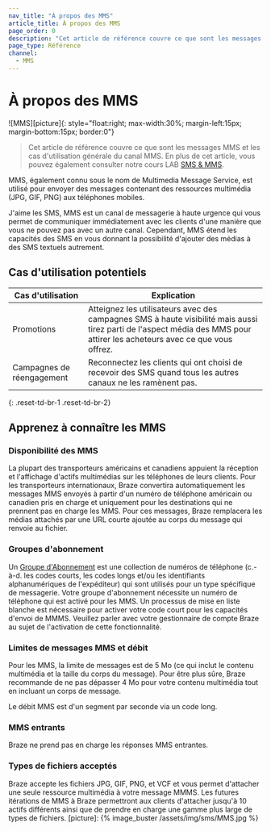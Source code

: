 ```yaml
---
nav_title: "À propos des MMS"
article_title: À propos des MMS
page_order: 0
description: "Cet article de référence couvre ce que sont les messages MMS et les cas d'utilisation générale du canal MMS."
page_type: Référence
channel:
  - MMS
---
```


# À propos des MMS

!\[MMS\]\[picture\]{: style="float:right; max-width:30%; margin-left:15px; margin-bottom:15px; border:0"}

> Cet article de référence couvre ce que sont les messages MMS et les cas d'utilisation générale du canal MMS. En plus de cet article, vous pouvez également consulter notre cours LAB [SMS & MMS](https://lab.braze.com/messaging-channels-sms).

MMS, également connu sous le nom de Multimedia Message Service, est utilisé pour envoyer des messages contenant des ressources multimédia (JPG, GIF, PNG) aux téléphones mobiles.

J'aime les SMS, MMS est un canal de messagerie à haute urgence qui vous permet de communiquer immédiatement avec les clients d'une manière que vous ne pouvez pas avec un autre canal. Cependant, MMS étend les capacités des SMS en vous donnant la possibilité d'ajouter des médias à des SMS textuels autrement.

## Cas d'utilisation potentiels

| Cas d'utilisation         | Explication                                                                                                                                                               |
| ------------------------- | ------------------------------------------------------------------------------------------------------------------------------------------------------------------------- |
| Promotions                | Atteignez les utilisateurs avec des campagnes SMS à haute visibilité mais aussi tirez parti de l'aspect média des MMS pour attirer les acheteurs avec ce que vous offrez. |
| Campagnes de réengagement | Reconnectez les clients qui ont choisi de recevoir des SMS quand tous les autres canaux ne les ramènent pas.                                                              |
{: .reset-td-br-1 .reset-td-br-2}

## Apprenez à connaître les MMS

### Disponibilité des MMS

La plupart des transporteurs américains et canadiens appuient la réception et l'affichage d'actifs multimédias sur les téléphones de leurs clients. Pour les transporteurs internationaux, Braze convertira automatiquement les messages MMS envoyés à partir d'un numéro de téléphone américain ou canadien pris en charge et uniquement pour les destinations qui ne prennent pas en charge les MMS. Pour ces messages, Braze remplacera les médias attachés par une URL courte ajoutée au corps du message qui renvoie au fichier.

### Groupes d'abonnement

Un [Groupe d'Abonnement][1] est une collection de numéros de téléphone (c.-à-d. les codes courts, les codes longs et/ou les identifiants alphanumériques de l'expéditeur) qui sont utilisés pour un type spécifique de messagerie. Votre groupe d'abonnement nécessite un numéro de téléphone qui est activé pour les MMS. Un processus de mise en liste blanche est nécessaire pour activer votre code court pour les capacités d'envoi de MMMS. Veuillez parler avec votre gestionnaire de compte Braze au sujet de l'activation de cette fonctionnalité.

### Limites de messages MMS et débit

Pour les MMS, la limite de messages est de 5 Mo (ce qui inclut le contenu multimédia et la taille du corps du message). Pour être plus sûre, Braze recommande de ne pas dépasser 4 Mo pour votre contenu multimédia tout en incluant un corps de message.

Le débit MMS est d'un segment par seconde via un code long.

### MMS entrants

Braze ne prend pas en charge les réponses MMS entrantes.

### Types de fichiers acceptés

Braze accepte les fichiers JPG, GIF, PNG, et VCF et vous permet d'attacher une seule ressource multimédia à votre message MMMS. Les futures itérations de MMS à Braze permettront aux clients d'attacher jusqu'à 10 actifs différents ainsi que de prendre en charge une gamme plus large de types de fichiers.
[picture]: {% image_buster /assets/img/sms/MMS.jpg %}

[1]: {{site.baseurl}}/user_guide/message_building_by_channel/sms/sms_subscription_group/#subscription-group-mms-enablement